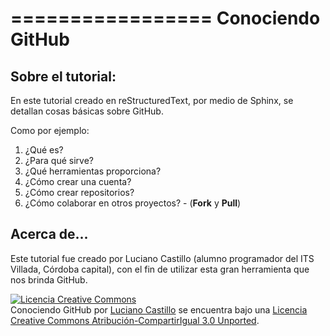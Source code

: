 =================
Conociendo GitHub
=================

Sobre el tutorial:
------------------

En este tutorial creado en reStructuredText, por medio de Sphinx, se detallan cosas básicas sobre GitHub. 

Como por ejemplo:

1. ¿Qué es?
2. ¿Para qué sirve?
3. ¿Qué herramientas proporciona?
4. ¿Cómo crear una cuenta?
5. ¿Cómo crear repositorios?
6. ¿Cómo colaborar en otros proyectos? - (**Fork** y **Pull**)


Acerca de...
------------

Este tutorial fue creado por Luciano Castillo (alumno programador del ITS Villada, Córdoba capital), con el fin de utilizar esta gran herramienta que nos brinda GitHub.


<a rel="license" href="http://creativecommons.org/licenses/by-sa/3.0/deed.es"><img alt="Licencia Creative Commons" style="border-width:0" src="http://i.creativecommons.org/l/by-sa/3.0/88x31.png" /></a><br /><span xmlns:dct="http://purl.org/dc/terms/" property="dct:title">Conociendo GitHub</span> por <a xmlns:cc="http://creativecommons.org/ns#" href="https://github.com/LuchoCastillo/Conociendo-GitHub" property="cc:attributionName" rel="cc:attributionURL">Luciano Castillo</a> se encuentra bajo una <a rel="license" href="http://creativecommons.org/licenses/by-sa/3.0/deed.es">Licencia Creative Commons Atribución-CompartirIgual 3.0 Unported</a>.
